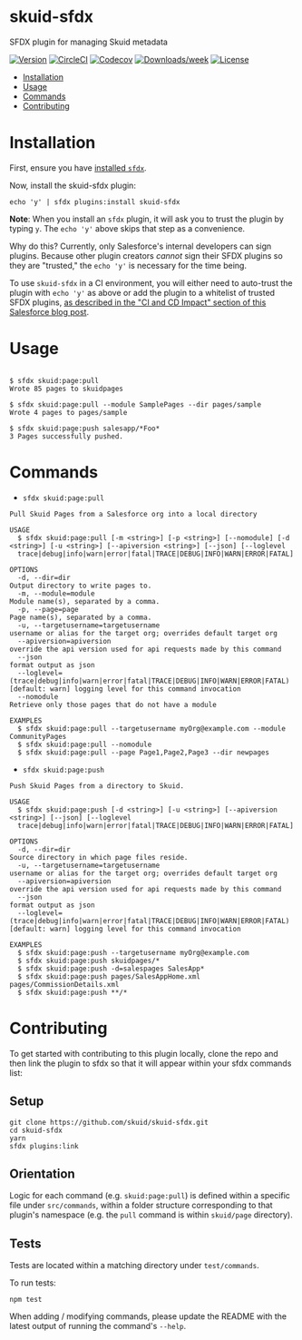 skuid-sfdx
==========

SFDX plugin for managing Skuid metadata

[![Version](https://img.shields.io/npm/v/skuid-sfdx.svg)](https://npmjs.org/package/skuid-sfdx)
[![CircleCI](https://circleci.com/gh/skuid/skuid-sfdx/tree/master.svg?style=shield)](https://circleci.com/gh/skuid/skuid-sfdx/tree/master)
[![Codecov](https://codecov.io/gh/skuid/skuid-sfdx/branch/master/graph/badge.svg)](https://codecov.io/gh/skuid/skuid-sfdx)
[![Downloads/week](https://img.shields.io/npm/dw/skuid-sfdx.svg)](https://npmjs.org/package/skuid-sfdx)
[![License](https://img.shields.io/npm/l/skuid-sfdx.svg)](https://github.com/skuid/skuid-sfdx/blob/master/package.json)

<!-- toc -->
* [Installation](#installation)
* [Usage](#usage)
* [Commands](#commands)
* [Contributing](#contributing)
<!-- tocstop -->

<!-- install -->
# Installation

 First, ensure you have [installed `sfdx`](https://developer.salesforce.com/docs/atlas.en-us.sfdx_setup.meta/sfdx_setup/sfdx_setup_install_cli.htm).

  Now, install the skuid-sfdx plugin:


```sh-session
echo 'y' | sfdx plugins:install skuid-sfdx
```

**Note**: When you install an `sfdx` plugin, it will ask you to trust the plugin by typing `y`. The `echo 'y'` above skips that step as a convenience. 

Why do this? Currently, only Salesforce's internal developers can sign plugins. Because other plugin creators *cannot* sign their SFDX plugins so they are "trusted," the `echo 'y'` is necessary for the time being.

To use `skuid-sfdx` in a CI environment, you will either need to auto-trust the plugin with `echo 'y'` as above or add the plugin to a whitelist of trusted SFDX plugins, [as described in the "CI and CD Impact" section of this Salesforce blog post](https://developer.salesforce.com/blogs/2017/10/salesforce-dx-cli-plugin-update.html).

<!-- installstop -->

<!-- usage -->
# Usage
```sh-session

$ sfdx skuid:page:pull
Wrote 85 pages to skuidpages

$ sfdx skuid:page:pull --module SamplePages --dir pages/sample
Wrote 4 pages to pages/sample

$ sfdx skuid:page:push salesapp/*Foo*
3 Pages successfully pushed.

```
<!-- usagestop -->

<!-- commands -->
# Commands
* `sfdx skuid:page:pull`

```
Pull Skuid Pages from a Salesforce org into a local directory

USAGE
  $ sfdx skuid:page:pull [-m <string>] [-p <string>] [--nomodule] [-d <string>] [-u <string>] [--apiversion <string>] [--json] [--loglevel 
  trace|debug|info|warn|error|fatal|TRACE|DEBUG|INFO|WARN|ERROR|FATAL]

OPTIONS
  -d, --dir=dir                                                                     Output directory to write pages to.
  -m, --module=module                                                               Module name(s), separated by a comma.
  -p, --page=page                                                                   Page name(s), separated by a comma.
  -u, --targetusername=targetusername                                               username or alias for the target org; overrides default target org
  --apiversion=apiversion                                                           override the api version used for api requests made by this command
  --json                                                                            format output as json
  --loglevel=(trace|debug|info|warn|error|fatal|TRACE|DEBUG|INFO|WARN|ERROR|FATAL)  [default: warn] logging level for this command invocation
  --nomodule                                                                        Retrieve only those pages that do not have a module

EXAMPLES
  $ sfdx skuid:page:pull --targetusername myOrg@example.com --module CommunityPages
  $ sfdx skuid:page:pull --nomodule
  $ sfdx skuid:page:pull --page Page1,Page2,Page3 --dir newpages

```

* `sfdx skuid:page:push`

```
Push Skuid Pages from a directory to Skuid.

USAGE
  $ sfdx skuid:page:push [-d <string>] [-u <string>] [--apiversion <string>] [--json] [--loglevel 
  trace|debug|info|warn|error|fatal|TRACE|DEBUG|INFO|WARN|ERROR|FATAL]

OPTIONS
  -d, --dir=dir                                                                     Source directory in which page files reside.
  -u, --targetusername=targetusername                                               username or alias for the target org; overrides default target org
  --apiversion=apiversion                                                           override the api version used for api requests made by this command
  --json                                                                            format output as json
  --loglevel=(trace|debug|info|warn|error|fatal|TRACE|DEBUG|INFO|WARN|ERROR|FATAL)  [default: warn] logging level for this command invocation

EXAMPLES
  $ sfdx skuid:page:push --targetusername myOrg@example.com
  $ sfdx skuid:page:push skuidpages/*
  $ sfdx skuid:page:push -d=salespages SalesApp*
  $ sfdx skuid:page:push pages/SalesAppHome.xml pages/CommissionDetails.xml
  $ sfdx skuid:page:push **/*
```

<!-- commandsstop -->

<!-- contributing -->
# Contributing

To get started with contributing to this plugin locally, clone the repo and then link the plugin to sfdx so that it will appear within your sfdx commands list:

## Setup

```sh-session
git clone https://github.com/skuid/skuid-sfdx.git
cd skuid-sfdx
yarn
sfdx plugins:link
```

## Orientation

Logic for each command (e.g. `skuid:page:pull`) is defined within a specific file under `src/commands`, within a folder structure corresponding to that plugin's namespace (e.g. the `pull` command is within `skuid/page` directory).

## Tests

Tests are located within a matching directory under `test/commands`.

To run tests: 

```sh-session
npm test
```

When adding / modifying commands, please update the README with the latest output of running the command's `--help`.

<!-- contributingstop -->
